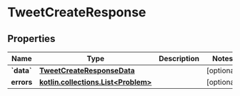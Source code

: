 
# TweetCreateResponse

## Properties
Name | Type | Description | Notes
------------ | ------------- | ------------- | -------------
**&#x60;data&#x60;** | [**TweetCreateResponseData**](TweetCreateResponseData.md) |  |  [optional]
**errors** | [**kotlin.collections.List&lt;Problem&gt;**](Problem.md) |  |  [optional]




